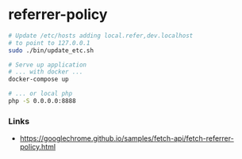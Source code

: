 # referrer-policy

```sh
# Update /etc/hosts adding local.refer,dev.localhost 
# to point to 127.0.0.1
sudo ./bin/update_etc.sh

# Serve up application 
# ... with docker ...
docker-compose up

# ... or local php
php -S 0.0.0.0:8888
```

### Links
- https://googlechrome.github.io/samples/fetch-api/fetch-referrer-policy.html